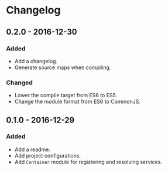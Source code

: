# Changelog

## 0.2.0 - 2016-12-30

### Added

- Add a changelog.
- Generate source maps when compiling.

### Changed

- Lower the compile target from ES6 to ES5.
- Change the module format from ES6 to CommonJS.

## 0.1.0 - 2016-12-29

### Added

- Add a readme.
- Add project configurations.
- Add `Container` module for registering and resolving services.
